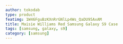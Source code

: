 ```yaml
---
author: tokodab
type: product
featimg: 1W46FguBzKXnRrGNlLp4Ws_QaDU95AxAM
title: Maisie Williams Red Samsung Galaxy S9 Case
tags: [samsung, galaxy, s9]
category: [samsung]
---
```

